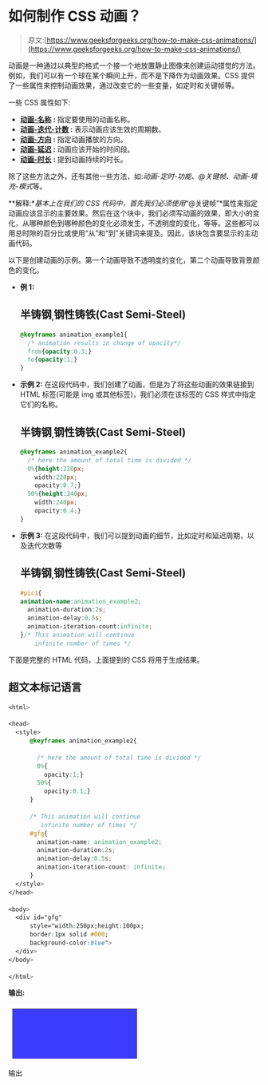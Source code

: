 # 如何制作 CSS 动画？

> 原文:[https://www.geeksforgeeks.org/how-to-make-css-animations/](https://www.geeksforgeeks.org/how-to-make-css-animations/)

动画是一种通过以典型的格式一个接一个地放置静止图像来创建运动错觉的方法。例如，我们可以有一个球在某个瞬间上升，而不是下降作为动画效果。CSS 提供了一些属性来控制动画效果，通过改变它的一些变量，如定时和关键帧等。

一些 CSS 属性如下:

*   **[动画-名称](https://www.geeksforgeeks.org/css-animation-name-property/) :** 指定要使用的动画名称。
*   **[动画-迭代-计数](https://www.geeksforgeeks.org/css-animation-iteration-count-property/) :** 表示动画应该生效的周期数。
*   **[动画-方向](https://www.geeksforgeeks.org/css-animation-direction-property/) :** 指定动画播放的方向。
*   **[动画-延迟](https://www.geeksforgeeks.org/css-animation-delay-property/) :** 动画应该开始的时间段。
*   **[动画-时长](https://www.geeksforgeeks.org/css-animation-duration-property/) :** 提到动画持续的时长。

除了这些方法之外，还有其他一些方法，如:*动画-定时-功能、@关键帧、动画-填充-模式*等。

**解释:**基本上在我们的 CSS 代码中，首先我们必须使用*“@关键帧”*属性来指定动画应该显示的主要效果。然后在这个块中，我们必须写动画的效果，即大小的变化，从哪种颜色到哪种颜色的变化必须发生，不透明度的变化，等等。这些都可以用总时隙的百分比或使用“从”和“到”关键词来提及。因此，该块包含要显示的主动画代码。

以下是创建动画的示例。第一个动画导致不透明度的变化，第二个动画导致背景颜色的变化。

*   **例 1:**

    ## 半铸钢ˌ钢性铸铁(Cast Semi-Steel)

    ```css
    @keyframes animation_example1{
      /* animation results in change of opacity*/
      from{opacity:0.3;}
      to{opacity:1;}
    }
    ```

*   **示例 2:** 在这段代码中，我们创建了动画，但是为了将这些动画的效果链接到 HTML 标签(可能是 img 或其他标签)，我们必须在该标签的 CSS 样式中指定它们的名称。

    ## 半铸钢ˌ钢性铸铁(Cast Semi-Steel)

    ```css
    @keyframes animation_example2{
      /* here the amount of total time is divided */
      0%{height:220px;
        width:220px;
        opacity:0.7;}
      50%{height:240px;
        width:240px;
        opacity:0.4;}
    }
    ```

*   **示例 3:** 在这段代码中，我们可以提到动画的细节，比如定时和延迟周期，以及迭代次数等

    ## 半铸钢ˌ钢性铸铁(Cast Semi-Steel)

    ```css
    #pic1{
    animation-name:animation_example2;
      animation-duration:2s;
      animation-delay:0.5s;
      animation-iteration-count:infinite;
    }/* This animation will continue 
        infinite number of times */
    ```

下面是完整的 HTML 代码，上面提到的 CSS 将用于生成结果。

## 超文本标记语言

```css
<html>

<head>
  <style>
      @keyframes animation_example2{

        /* here the amount of total time is divided */
        0%{
          opacity:1;}
        50%{
          opacity:0.1;}
      }

      /* This animation will continue 
         infinite number of times */
      #gfg{
        animation-name: animation_example2;
        animation-duration:2s;
        animation-delay:0.5s;
        animation-iteration-count: infinite;
      }
  </style>
</head>

<body>
  <div id="gfg" 
      style="width:250px;height:100px;
      border:1px solid #000;
      background-color:blue">
  </div>
</body>

</html>
```

**输出:**

![](img/332b87367d81aa59623ed21cc7df327d.png)

输出